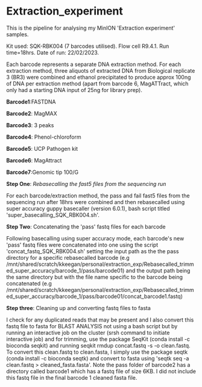 # Extraction_experiment
This is the pipeline for analysing my MinION 'Extraction experiment' samples. 

Kit used: SQK-RBK004 (7 barcodes utilised).
Flow cell R9.4.1.
Run time=18hrs. 
Date of run: 22/02/2023.

Each barcode represents a separate DNA extraction method. For each extraction method, three aliquots of extracted DNA from Biological replicate 3 (BR3) were combined and ethanol precipitated to produce approx 100ng of DNA per extraction method (apart from barcode 6, MagATTract, which only had a starting DNA input of 25ng for library prep). 

**Barcode1**:FASTDNA

**Barcode2**: MagMAX

**Barcode3**: 3 peaks

**Barcode4**: Phenol-chloroform

**Barcode5**: UCP Pathogen kit

**Barcode6**: MagAttract

**Barcode7**:Genomic tip 100/G


**Step One**: *Rebasecalling the fast5 files from the sequencing run*

For each barcode/extraction method, the pass and fail fast5 files from the sequencing run after 18hrs were combined and then rebasecalled using super accuracy guppy basecaller (version 6.0.1), bash script titled 'super_basecalling_SQK_RBK004.sh'.

**Step Two**: Concatenating the 'pass' fastq files for each barcode

Following basecalling using super accuracy mode, each barcode's new 'pass' fastq files were concatenated into one using the script 'concat_fastq_SQK_RBK004.sh' setting the input path as the the pass directory for a specific rebasecalled barcode (e.g  /mnt/shared/scratch/kkeegan/personal/extraction_exp/Rebasecalled_trimmed_super_accuracy/barcode_1/pass/barcode01) and the output path being the same directory but with the file name specific to the barcode being concatenated (e.g /mnt/shared/scratch/kkeegan/personal/extraction_exp/Rebasecalled_trimmed_super_accuracy/barcode_1/pass/barcode01/concat_barcode1.fastq)

**Step three**: Cleaning up and converting fastq files to fasta

I check for any duplicated reads that may be present and I also convert this fastq file to fasta for BLAST ANALYSIS not using a bash script but by running an interactive job on the cluster (srsh command to initiate interactive job) and for trimming, use the package SeqKit (conda install -c bioconda seqkit) and running seqkit rmdup concat.fastq -s -o clean.fastq. To convert this clean.fastq to clean.fasta, I simply use the package seqtk (conda install -c bioconda seqtk) and convert to fasta using 'seqtk seq -a clean.fastq > cleaned_fasta.fasta'. Note the pass folder of barcode2 has a directory called barcode1 which has a fastq file of size 6KB. I did not include this fastq file in the final barcode 1 cleaned fasta file.
